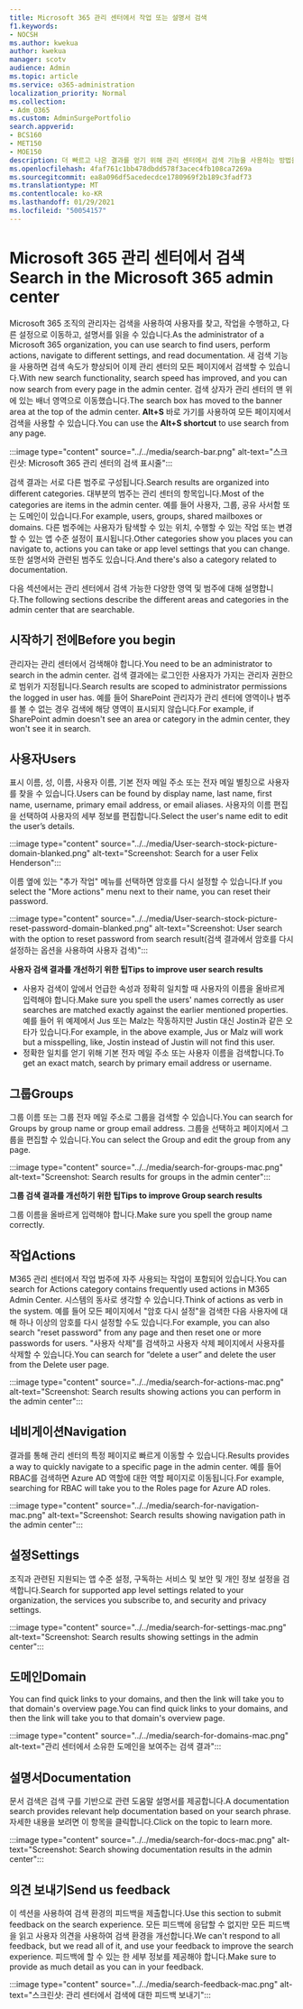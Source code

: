 ```yaml
---
title: Microsoft 365 관리 센터에서 작업 또는 설명서 검색
f1.keywords:
- NOCSH
ms.author: kwekua
author: kwekua
manager: scotv
audience: Admin
ms.topic: article
ms.service: o365-administration
localization_priority: Normal
ms.collection:
- Adm_O365
ms.custom: AdminSurgePortfolio
search.appverid:
- BCS160
- MET150
- MOE150
description: 더 빠르고 나은 결과를 얻기 위해 관리 센터에서 검색 기능을 사용하는 방법을 배워야 합니다.
ms.openlocfilehash: 4faf761c1bb478dbdd578f3acec4fb108ca7269a
ms.sourcegitcommit: ea8a096df5acedecdce1780969f2b189c3fadf73
ms.translationtype: MT
ms.contentlocale: ko-KR
ms.lasthandoff: 01/29/2021
ms.locfileid: "50054157"
---
```

# <a name="search-in-the-microsoft-365-admin-center"></a><span data-ttu-id="a47e8-103">Microsoft 365 관리 센터에서 검색</span><span class="sxs-lookup"><span data-stu-id="a47e8-103">Search in the Microsoft 365 admin center</span></span>

<span data-ttu-id="a47e8-104">Microsoft 365 조직의 관리자는 검색을 사용하여 사용자를 찾고, 작업을 수행하고, 다른 설정으로 이동하고, 설명서를 읽을 수 있습니다.</span><span class="sxs-lookup"><span data-stu-id="a47e8-104">As the administrator of a Microsoft 365 organization, you can use search to find users, perform actions, navigate to different settings, and read documentation.</span></span> <span data-ttu-id="a47e8-105">새 검색 기능을 사용하면 검색 속도가 향상되어 이제 관리 센터의 모든 페이지에서 검색할 수 있습니다.</span><span class="sxs-lookup"><span data-stu-id="a47e8-105">With new search functionality, search speed has improved, and you can now search from every page in the admin center.</span></span> <span data-ttu-id="a47e8-106">검색 상자가 관리 센터의 맨 위에 있는 배너 영역으로 이동했습니다.</span><span class="sxs-lookup"><span data-stu-id="a47e8-106">The search box has moved to the banner area at the top of the admin center.</span></span> <span data-ttu-id="a47e8-107">**Alt+S** 바로 가기를 사용하여 모든 페이지에서 검색을 사용할 수 있습니다.</span><span class="sxs-lookup"><span data-stu-id="a47e8-107">You can use the **Alt+S shortcut** to use search from any page.</span></span>

:::image type="content" source="../../media/search-bar.png" alt-text="스크린샷: Microsoft 365 관리 센터의 검색 표시줄":::

<span data-ttu-id="a47e8-109">검색 결과는 서로 다른 범주로 구성됩니다.</span><span class="sxs-lookup"><span data-stu-id="a47e8-109">Search results are organized into different categories.</span></span> <span data-ttu-id="a47e8-110">대부분의 범주는 관리 센터의 항목입니다.</span><span class="sxs-lookup"><span data-stu-id="a47e8-110">Most of the categories are items in the admin center.</span></span> <span data-ttu-id="a47e8-111">예를 들어 사용자, 그룹, 공유 사서함 또는 도메인이 있습니다.</span><span class="sxs-lookup"><span data-stu-id="a47e8-111">For example, users, groups, shared mailboxes or domains.</span></span> <span data-ttu-id="a47e8-112">다른 범주에는 사용자가 탐색할 수 있는 위치, 수행할 수 있는 작업 또는 변경할 수 있는 앱 수준 설정이 표시됩니다.</span><span class="sxs-lookup"><span data-stu-id="a47e8-112">Other categories show you places you can navigate to, actions you can take or app level settings that you can change.</span></span> <span data-ttu-id="a47e8-113">또한 설명서와 관련된 범주도 있습니다.</span><span class="sxs-lookup"><span data-stu-id="a47e8-113">And there's also a category related to documentation.</span></span>

<span data-ttu-id="a47e8-114">다음 섹션에서는 관리 센터에서 검색 가능한 다양한 영역 및 범주에 대해 설명합니다.</span><span class="sxs-lookup"><span data-stu-id="a47e8-114">The following sections describe the different areas and categories in the admin center that are searchable.</span></span>

## <a name="before-you-begin"></a><span data-ttu-id="a47e8-115">시작하기 전에</span><span class="sxs-lookup"><span data-stu-id="a47e8-115">Before you begin</span></span>

<span data-ttu-id="a47e8-116">관리자는 관리 센터에서 검색해야 합니다.</span><span class="sxs-lookup"><span data-stu-id="a47e8-116">You need to be an administrator to search in the admin center.</span></span> <span data-ttu-id="a47e8-117">검색 결과에는 로그인한 사용자가 가지는 관리자 권한으로 범위가 지정됩니다.</span><span class="sxs-lookup"><span data-stu-id="a47e8-117">Search results are scoped to administrator permissions the logged in user has.</span></span> <span data-ttu-id="a47e8-118">예를 들어 SharePoint 관리자가 관리 센터에 영역이나 범주를 볼 수 없는 경우 검색에 해당 영역이 표시되지 않습니다.</span><span class="sxs-lookup"><span data-stu-id="a47e8-118">For example, if SharePoint admin doesn't see an area or category in the admin center, they won't see it in search.</span></span>

## <a name="users"></a><span data-ttu-id="a47e8-119">사용자</span><span class="sxs-lookup"><span data-stu-id="a47e8-119">Users</span></span>

<span data-ttu-id="a47e8-120">표시 이름, 성, 이름, 사용자 이름, 기본 전자 메일 주소 또는 전자 메일 별칭으로 사용자를 찾을 수 있습니다.</span><span class="sxs-lookup"><span data-stu-id="a47e8-120">Users can be found by display name, last name, first name, username, primary email address, or email aliases.</span></span> <span data-ttu-id="a47e8-121">사용자의 이름 편집을 선택하여 사용자의 세부 정보를 편집합니다.</span><span class="sxs-lookup"><span data-stu-id="a47e8-121">Select the user's name edit to edit the user’s details.</span></span>

:::image type="content" source="../../media/User-search-stock-picture-domain-blanked.png" alt-text="Screenshot: Search for a user Felix Henderson":::

<span data-ttu-id="a47e8-123">이름 옆에 있는 "추가 작업" 메뉴를 선택하면 암호를 다시 설정할 수 있습니다.</span><span class="sxs-lookup"><span data-stu-id="a47e8-123">If you select the "More actions" menu next to their name, you can reset their password.</span></span>

:::image type="content" source="../../media/User-search-stock-picture-reset-password-domain-blanked.png" alt-text="Screenshot: User search with the option to reset password from search result(검색 결과에서 암호를 다시 설정하는 옵션을 사용하여 사용자 검색)":::

<span data-ttu-id="a47e8-125">**사용자 검색 결과를 개선하기 위한 팁**</span><span class="sxs-lookup"><span data-stu-id="a47e8-125">**Tips to improve user search results**</span></span>

- <span data-ttu-id="a47e8-126">사용자 검색이 앞에서 언급한 속성과 정확히 일치할 때 사용자의 이름을 올바르게 입력해야 합니다.</span><span class="sxs-lookup"><span data-stu-id="a47e8-126">Make sure you spell the users' names correctly as user searches are matched exactly against the earlier mentioned properties.</span></span> <span data-ttu-id="a47e8-127">예를 들어 위 예제에서 Jus 또는 Malz는 작동하지만 Justin 대신 Jostin과 같은 오타가 있습니다.</span><span class="sxs-lookup"><span data-stu-id="a47e8-127">For example, in the above example, Jus or Malz will work but a misspelling, like, Jostin instead of Justin will not find this user.</span></span>
- <span data-ttu-id="a47e8-128">정확한 일치를 얻기 위해 기본 전자 메일 주소 또는 사용자 이름을 검색합니다.</span><span class="sxs-lookup"><span data-stu-id="a47e8-128">To get an exact match, search by primary email address or username.</span></span>

## <a name="groups"></a><span data-ttu-id="a47e8-129">그룹</span><span class="sxs-lookup"><span data-stu-id="a47e8-129">Groups</span></span>

<span data-ttu-id="a47e8-130">그룹 이름 또는 그룹 전자 메일 주소로 그룹을 검색할 수 있습니다.</span><span class="sxs-lookup"><span data-stu-id="a47e8-130">You can search for Groups by group name or group email address.</span></span> <span data-ttu-id="a47e8-131">그룹을 선택하고 페이지에서 그룹을 편집할 수 있습니다.</span><span class="sxs-lookup"><span data-stu-id="a47e8-131">You can select the Group and edit the group from any page.</span></span>

:::image type="content" source="../../media/search-for-groups-mac.png" alt-text="Screenshot: Search results for groups in the admin center":::

<span data-ttu-id="a47e8-133">**그룹 검색 결과를 개선하기 위한 팁**</span><span class="sxs-lookup"><span data-stu-id="a47e8-133">**Tips to improve Group search results**</span></span>

<span data-ttu-id="a47e8-134">그룹 이름을 올바르게 입력해야 합니다.</span><span class="sxs-lookup"><span data-stu-id="a47e8-134">Make sure you spell the group name correctly.</span></span>

## <a name="actions"></a><span data-ttu-id="a47e8-135">작업</span><span class="sxs-lookup"><span data-stu-id="a47e8-135">Actions</span></span>

<span data-ttu-id="a47e8-136">M365 관리 센터에서 작업 범주에 자주 사용되는 작업이 포함되어 있습니다.</span><span class="sxs-lookup"><span data-stu-id="a47e8-136">You can search for Actions category contains frequently used actions in M365 Admin Center.</span></span> <span data-ttu-id="a47e8-137">시스템의 동사로 생각할 수 있습니다.</span><span class="sxs-lookup"><span data-stu-id="a47e8-137">Think of actions as verb in the system.</span></span> <span data-ttu-id="a47e8-138">예를 들어 모든 페이지에서 "암호 다시 설정"을 검색한 다음 사용자에 대해 하나 이상의 암호를 다시 설정할 수도 있습니다.</span><span class="sxs-lookup"><span data-stu-id="a47e8-138">For example, you can also search "reset password" from any page and then reset one or more passwords for users.</span></span> <span data-ttu-id="a47e8-139">"사용자 삭제"를 검색하고 사용자 삭제 페이지에서 사용자를 삭제할 수 있습니다.</span><span class="sxs-lookup"><span data-stu-id="a47e8-139">You can search for “delete a user” and delete the user from the Delete user page.</span></span>

:::image type="content" source="../../media/search-for-actions-mac.png" alt-text="Screenshot: Search results showing actions you can perform in the admin center":::

## <a name="navigation"></a><span data-ttu-id="a47e8-141">네비게이션</span><span class="sxs-lookup"><span data-stu-id="a47e8-141">Navigation</span></span>

<span data-ttu-id="a47e8-142">결과를 통해 관리 센터의 특정 페이지로 빠르게 이동할 수 있습니다.</span><span class="sxs-lookup"><span data-stu-id="a47e8-142">Results provides a way to quickly navigate to a specific page in the admin center.</span></span> <span data-ttu-id="a47e8-143">예를 들어 RBAC를 검색하면 Azure AD 역할에 대한 역할 페이지로 이동됩니다.</span><span class="sxs-lookup"><span data-stu-id="a47e8-143">For example, searching for RBAC will take you to the Roles page for Azure AD roles.</span></span>

:::image type="content" source="../../media/search-for-navigation-mac.png" alt-text="Screenshot: Search results showing navigation path in the admin center":::

## <a name="settings"></a><span data-ttu-id="a47e8-145">설정</span><span class="sxs-lookup"><span data-stu-id="a47e8-145">Settings</span></span>

<span data-ttu-id="a47e8-146">조직과 관련된 지원되는 앱 수준 설정, 구독하는 서비스 및 보안 및 개인 정보 설정을 검색합니다.</span><span class="sxs-lookup"><span data-stu-id="a47e8-146">Search for supported app level settings related to your organization, the services you subscribe to, and security and privacy settings.</span></span>

:::image type="content" source="../../media/search-for-settings-mac.png" alt-text="Screenshot: Search results showing settings in the admin center":::

## <a name="domain"></a><span data-ttu-id="a47e8-148">도메인</span><span class="sxs-lookup"><span data-stu-id="a47e8-148">Domain</span></span>

<span data-ttu-id="a47e8-149">You can find quick links to your domains, and then the link will take you to that domain's overview page.</span><span class="sxs-lookup"><span data-stu-id="a47e8-149">You can find quick links to your domains, and then the link will take you to that domain's overview page.</span></span>

:::image type="content" source="../../media/search-for-domains-mac.png" alt-text="관리 센터에서 소유한 도메인을 보여주는 검색 결과":::

## <a name="documentation"></a><span data-ttu-id="a47e8-151">설명서</span><span class="sxs-lookup"><span data-stu-id="a47e8-151">Documentation</span></span>

<span data-ttu-id="a47e8-152">문서 검색은 검색 구를 기반으로 관련 도움말 설명서를 제공합니다.</span><span class="sxs-lookup"><span data-stu-id="a47e8-152">A documentation search provides relevant help documentation based on your search phrase.</span></span> <span data-ttu-id="a47e8-153">자세한 내용을 보려면 이 항목을 클릭합니다.</span><span class="sxs-lookup"><span data-stu-id="a47e8-153">Click on the topic to learn more.</span></span>

:::image type="content" source="../../media/search-for-docs-mac.png" alt-text="Screenshot: Search showing documentation results in the admin center":::

## <a name="send-us-feedback"></a><span data-ttu-id="a47e8-155">의견 보내기</span><span class="sxs-lookup"><span data-stu-id="a47e8-155">Send us feedback</span></span>

<span data-ttu-id="a47e8-156">이 섹션을 사용하여 검색 환경의 피드백을 제출합니다.</span><span class="sxs-lookup"><span data-stu-id="a47e8-156">Use this section to submit feedback on the search experience.</span></span> <span data-ttu-id="a47e8-157">모든 피드백에 응답할 수 없지만 모든 피드백을 읽고 사용자 의견을 사용하여 검색 환경을 개선합니다.</span><span class="sxs-lookup"><span data-stu-id="a47e8-157">We can't respond to all feedback, but we read all of it, and use your feedback to improve the search experience.</span></span> <span data-ttu-id="a47e8-158">피드백에 할 수 있는 한 세부 정보를 제공해야 합니다.</span><span class="sxs-lookup"><span data-stu-id="a47e8-158">Make sure to provide as much detail as you can in your feedback.</span></span>

:::image type="content" source="../../media/search-feedback-mac.png" alt-text="스크린샷: 관리 센터에서 검색에 대한 피드백 보내기":::